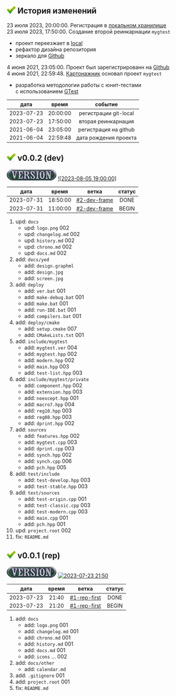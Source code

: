 [H]: ../README.md  "на главную"
[R]: icons/release.png
[V]: icons/version.png
[P]: icons/progress.png
[S]: icons/success.png
[B]: icons/bug.png

[![S]][H] **История изменений**  
--------------------------------------------------------------------------------

23 июля 2023, 20:00:00. Регистрация в [локальном хранилище][LO]  
23 июля 2023, 17:50:00. Создание второй реинкарнации `mygtest`  
   - проект переезжает в [local]  
   - рефактор дизайна репозитория  
   - зеркало для [Github]

4 июня 2021, 23:05:00. Проект был зарегистрированн на [Github]  
4 июня 2021, 22:59:48. [Картонажник] основал проект `mygtest`  
  - разработка методологии работы с юнит-тестами  
    с использованием [GTest]  

|    дата    |  время   |        событие        |  
|:----------:|:--------:|:---------------------:|  
| 2023-07-23 | 20:00:00 | регистрации git-local |  
| 2023-07-23 | 17:50:00 | вторая реинкарнация   |  
| 2021-06-04 | 23:05:00 | регистрация на github |  
| 2021-06-04 | 22:59:48 | дата рождения проекта |  

[GTest]: https://github.com/google/googletest
[Картонажник]: https://github.com/Kartonagnick
[Github]:      https://github.com/Kartonagnick/mygtest
[local]:       D:/local/mygtest/README.md
[LO]:          D:/local/mygtest/README.md


[![S]][H] **v0.0.2 (dev)**
--------------------------------------------------------------------------------
[![V]][VE002] [![2023-08-05 19:00:00]][VE002]  

[2023-07-23 21:50:00]: https://img.shields.io/static/v1?label=2024-07-23&message=21:50:00&color=yellowgreen
[VE002]: changelog.md#-v002-dev

|    дата    |  время   |     ветка      | статус |  
|:----------:|:--------:|:--------------:|:------:|  
| 2023-07-31 | 18:50:00 | [#2-dev-frame] | DONE   |  
| 2023-07-31 | 11:00:00 | [#2-dev-frame] | BEGIN  |  

1. upd: `docs`  
   - upd: `logo.png`          002  
   - upd: `changelog.md`      002  
   - upd: `history.md`        002  
   - upd: `chrono.md`         002  
   - upd: `docs.md`           002  
2. add: `docs/yed`  
   - add: `design.graphml`  
   - add: `design.jpg`  
   - add: `screen.jpg`  
3. add: `deploy`  
   - add: `ver.bat`           001  
   - add: `make-debug.bat`    001  
   - add: `make.bat`          001  
   - add: `run-IDE.bat`       001  
   - add: `compilers.bat`     001  
4. add: `deploy/cmake`  
   - add: `setup.cmake`       007  
   - add: `CMakeLists.txt`    001  
5. add: `include/mygtest`  
   - add: `mygtest.ver`       004  
   - add: `mygtest.hpp`       002  
   - add: `modern.hpp`        002  
   - add: `main.hpp`          003  
   - add: `test-list.hpp`     003  
6. add: `include/mygtest/private`  
   - add: `component.hpp`     002  
   - add: `extension.hpp`     003  
   - add: `noexcept.hpp`      001  
   - add: `macro7.hpp`        004  
   - add: `reg10.hpp`         003  
   - add: `reg08.hpp`         003  
   - add: `dprint.hpp`        002  
7. add: `sources`  
   - add: `features.hpp`      002  
   - add: `mygtest.cpp`       003  
   - add: `dprint.cpp`        003  
   - add: `synch.hpp`         002  
   - add: `synch.cpp`         006  
   - add: `pch.hpp`           005  
8. add: `test/include`  
   - add: `test-develop.hpp`  003  
   - add: `test-stable.hpp`   003  
9. add: `test/sources`  
   - add: `test-origin.cpp`   001  
   - add: `test-classic.cpp`  003  
   - add: `test-modern.cpp`   003  
   - add: `main.cpp`          001  
   - add: `pch.hpp`           001  
10. upd: `project.root`       002  
11. fix: `README.md`  

[#2-dev-frame]: tasks/2023-07-31-0002-dev-frame.md
<div/>


[![S]][H] **v0.0.1 (rep)**
--------------------------------------------------------------------------------
[![V]][VE001] [![2023-07-23 21:50]][VE001]  

[2023-07-23 21:50]: https://img.shields.io/static/v1?label=2024-07-23&message=21:50&color=yellowgreen
[VE001]: changelog.md#-v001-rep

|    дата    | время |     ветка      | статус |  
|:----------:|:-----:|:--------------:|:------:|  
| 2023-07-23 | 21:40 | [#1-rep-first] | DONE   |  
| 2023-07-23 | 21:20 | [#1-rep-first] | BEGIN  |  

1. add: `docs`  
   - add: `logo.png`       001  
   - add: `changelog.md`   001  
   - add: `chrono.md`      001  
   - add: `history.md`     001  
   - add: `docs.md`        001  
   - add: `icons` ...      002  
2. add: `docs/other`  
   - add: `calendar.md`  
3. add: `.gitignore`       001  
4. add: `project.root`     001  
5. fix: `README.md`  

[#1-rep-first]: tasks/2023-07-23-0001-rep-first.md
<div/>
